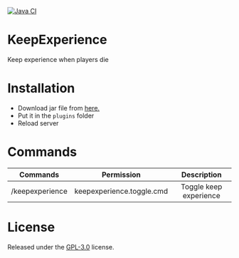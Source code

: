 [![Java CI](https://github.com/MintoD/KeepExperience/actions/workflows/main.yml/badge.svg)](https://github.com/MintoD/KeepExperience/actions/workflows/main.yml)

# KeepExperience

Keep experience when players die

# Installation

- Download jar file from [here.](https://cloudburstmc.org/resources/keepexperience.757/)
- Put it in the `plugins` folder
- Reload server

# Commands

|     Commands    |         Permission        |       Description      |
|:---------------:|:-------------------------:|:----------------------:|
| /keepexperience | keepexperience.toggle.cmd | Toggle keep experience |

# License

Released under the [GPL-3.0](https://github.com/MintoD/KeepExperience/blob/main/LICENSE) license.
